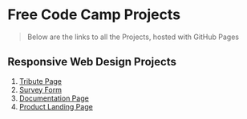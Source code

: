 # Free Code Camp Projects

>Below are the links to all the Projects, hosted with GitHub Pages

## Responsive Web Design Projects

  1. [Tribute Page](https://aman-maharshi.github.io/fcc-projects/responsive-web-design-projects/tribuite-page/)
  2. [Survey Form](https://aman-maharshi.github.io/fcc-projects/responsive-web-design-projects/survey-form/)
  3. [Documentation Page](https://aman-maharshi.github.io/fcc-projects/responsive-web-design-projects/documentation-page/)
  4. [Product Landing Page](https://aman-maharshi.github.io/fcc-projects/responsive-web-design-projects/product-landing-page)

